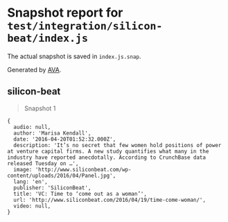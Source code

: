 # Snapshot report for `test/integration/silicon-beat/index.js`

The actual snapshot is saved in `index.js.snap`.

Generated by [AVA](https://avajs.dev).

## silicon-beat

> Snapshot 1

    {
      audio: null,
      author: 'Marisa Kendall',
      date: '2016-04-20T01:52:32.000Z',
      description: 'It’s no secret that few women hold positions of power at venture capital firms. A new study quantifies what many in the industry have reported anecdotally. According to CrunchBase data released Tuesday on …',
      image: 'http://www.siliconbeat.com/wp-content/uploads/2016/04/Panel.jpg',
      lang: 'en',
      publisher: 'SiliconBeat',
      title: 'VC: Time to ‘come out as a woman’',
      url: 'http://www.siliconbeat.com/2016/04/19/time-come-woman/',
      video: null,
    }

